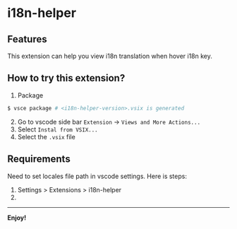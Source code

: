 # i18n-helper
## Features
This extension can help you view i18n translation when hover i18n key. 

## How to try this extension?
1. Package
```bash
$ vsce package # <i18n-helper-version>.vsix is generated
```
2. Go to vscode side bar `Extension` -> `Views and More Actions...`
3. Select `Instal from VSIX...`
4. Select the `.vsix` file

## Requirements
Need to set locales file path in vscode settings. Here is steps:
1. Settings > Extensions > i18n-helper
2. 

---

**Enjoy!**
